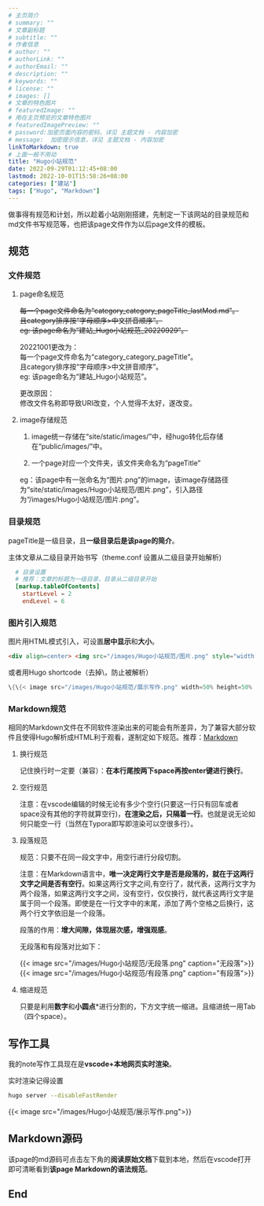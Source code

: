 ```yaml
---
# 主页简介
# summary: ""
# 文章副标题
# subtitle: ""
# 作者信息
# author: ""
# authorLink: ""
# authorEmail: ""
# description: ""
# keywords: ""
# license: ""
# images: []
# 文章的特色图片
# featuredImage: ""
# 用在主页预览的文章特色图片
# featuredImagePreview: ""
# password:加密页面内容的密码，详见 主题文档 - 内容加密
# message:  加密提示信息，详见 主题文档 - 内容加密
linkToMarkdown: true
# 上面一般不用动
title: "Hugo小站规范"
date: 2022-09-29T01:12:45+08:00
lastmod: 2022-10-01T15:58:26+08:00
categories: ["建站"]
tags: ["Hugo", "Markdown"]
---
```


做事得有规范和计划，所以趁着小站刚刚搭建，先制定一下该网站的目录规范和md文件书写规范等，也把该page文件作为以后page文件的模板。

## 规范

### 文件规范  

1. page命名规范  

    ~~每一个page文件命名为“category_category_pageTitle_lastMod.md”。  
    且category排序按“字母顺序>中文拼音顺序”。  
    eg: 该page命名为“建站_Hugo小站规范_20220929”。~~   

    20221001更改为：  
    每一个page文件命名为“category_category_pageTitle”。  
    且category排序按“字母顺序>中文拼音顺序”。  
    eg: 该page命名为“建站_Hugo小站规范”。  

    更改原因：  
    修改文件名称即导致URI改变，个人觉得不太好，遂改变。  

2. image存储规范  

    1. image统一存储在“site/static/images/”中，经hugo转化后存储在“public/images/”中。 

    2. 一个page对应一个文件夹，该文件夹命名为“pageTitle”  
    
    eg：该page中有一张命名为“图片.png”的image，该image存储路径为“site/static/images/Hugo小站规范/图片.png”，引入路径为“/images/Hugo小站规范/图片.png”。

### 目录规范  

pageTitle是一级目录，且**一级目录后是该page的简介**。  

主体文章从二级目录开始书写（theme.conf 设置从二级目录开始解析)  

```toml
  # 目录设置
  # 推荐：文章的标题为一级目录，目录从二级目录开始
  [markup.tableOfContents]
    startLevel = 2
    endLevel = 6
```

### 图片引入规范

图片用HTML模式引入，可设置**居中显示**和**大小**。

```HTML
<div align=center> <img src="/images/Hugo小站规范/图片.png" style="width:50%; height:50%"/> </div>
```

或者用Hugo shortcode（去掉\，防止被解析）
```Go HTML Template
\{\{< image src="/images/Hugo小站规范/展示写作.png" width=50% height=50% caption="我是下面的文字" >\}\}
```

### Markdown规范

相同的Markdown文件在不同软件渲染出来的可能会有所差异，为了兼容大部分软件且使得Hugo解析成HTML利于观看，遂制定如下规范。推荐：[Markdown](https://markdown.com.cn/basic-syntax/)  


1. 换行规范  

    记住换行时一定要（兼容）：**在本行尾按两下space再按enter键进行换行**。  

2. 空行规范  

    注意：在vscode编辑的时候无论有多少个空行(只要这一行只有回车或者space没有其他的字符就算空行)，**在渲染之后，只隔着一行**。也就是说无论如何只能空一行（当然在Typora即写即渲染可以空很多行）。  

3. 段落规范  
   
    规范：只要不在同一段文字中，用空行进行分段切割。

    注意：在Markdown语言中，**唯一决定两行文字是否是段落的，就在于这两行文字之间是否有空行**。如果这两行文字之间,有空行了，就代表，这两行文字为两个段落，如果这两行文字之间，没有空行，仅仅换行，就代表这两行文字是属于同一个段落。即使是在一行文字中的末尾，添加了两个空格之后换行，这两个行文字依旧是一个段落。  

    段落的作用：**增大间隙，体现层次感，增强观感**。

    无段落和有段落对比如下：

    {{< image src="/images/Hugo小站规范/无段落.png" caption="无段落">}}
    {{< image src="/images/Hugo小站规范/有段落.png"
    caption="有段落">}}

4. 缩进规范  

    只要是利用**数字**和**小圆点***进行分割的，下方文字统一缩进。且缩进统一用Tab（四个space）。  

## 写作工具  

我的note写作工具现在是**vscode+本地网页实时渲染**。  

实时渲染记得设置

```bash
hugo server --disableFastRender
```

{{< image src="/images/Hugo小站规范/展示写作.png">}}


## Markdown源码  

该page的md源码可点击左下角的**阅读原始文档**下载到本地，然后在vscode打开即可清晰看到**该page Markdown的语法规范**。

## End
